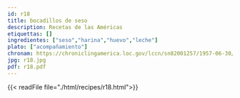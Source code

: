 ```yaml
---
id: r18
title: bocadillos de seso
description: Recetas de las Américas
etiquettas: []
ingredientes: ["seso","harina","huevo","leche"]
plato: ["acompañamiento"]
chronam: https://chroniclingamerica.loc.gov/lccn/sn82001257/1957-06-30/ed-1/seq-5/
jpg: r18.jpg
pdf: r18.pdf
---
```


{{< readFile file="./html/recipes/r18.html">}}
